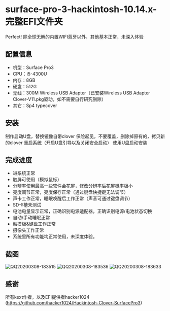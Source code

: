 # surface-pro-3-hackintosh-10.14.x-完整EFI文件夹
Perfect! 除全球无解的内置WIFI蓝牙以外，其他基本正常，未深入体验

## 配置信息
* 机型：Surface Pro3
* CPU：i5-4300U
* 内存：8GB
* 硬盘：512G
* 无线：300M Wireless USB Adapter（已安装Wireless USB Adapter Clover-V11.pkg驱动，如不需要自行研究删除）
* 其它：Sp4 typecover

## 安装
制作启动U盘，替换镜像自带clover 保险起见，不要覆盖，删除掉原有的，拷贝新的clover
重启系统（开启U盘引导以及关闭安全启动）
使用U盘启动安装

## 完成进度
* 进系统正常
* 触屏可使用（模拟鼠标）
* 分辨率使用最高一些软件会花屏，修改分辨率后花屏概率极小
* 亮度调节正常，亮度保存正常（通过键盘快捷键无法调节）
* 声卡工作正常，睡眠唤醒后工作正常（声音可通过键盘调节）
* SD卡槽未测试
* 电池电量显示正常，正确识别电源适配器，正确识别电源/电池状态切换
* 自动/手动睡眠正常
* 触摸板&键盘工作正常
* 摄像头工作正常
* 系统里所有功能均正常使用，未深度体验。

## 截图
![QQ20200308-183515](https://github.com/MutouRenMe/Hackintosh-Clover-SurfacePro3/blob/master/screenshot/QQ20200308-183515.png)
![QQ20200308-183536](https://github.com/MutouRenMe/Hackintosh-Clover-SurfacePro3/blob/master/screenshot/QQ20200308-183536.png)
![QQ20200308-183633](https://github.com/MutouRenMe/Hackintosh-Clover-SurfacePro3/blob/master/screenshot/QQ20200308-183633.png)
## 感谢
所有kext作者，以及EFI提供者hacker1024 (https://github.com/hacker1024/Hackintosh-Clover-SurfacePro3)
